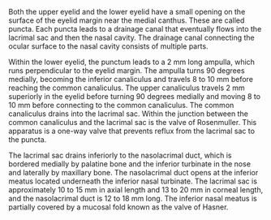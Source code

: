 Both the upper eyelid and the lower eyelid have a small opening on the surface of the eyelid margin near the medial canthus. These are called puncta. Each puncta leads to a drainage canal that eventually flows into the lacrimal sac and then the nasal cavity. The drainage canal connecting the ocular surface to the nasal cavity consists of multiple parts.

Within the lower eyelid, the punctum leads to a 2 mm long ampulla, which runs perpendicular to the eyelid margin. The ampulla turns 90 degrees medially, becoming the inferior canaliculus and travels 8 to 10 mm before reaching the common canaliculus. The upper canaliculus travels 2 mm superiorly in the eyelid before turning 90 degrees medially and moving 8 to 10 mm before connecting to the common canaliculus. The common canaliculus drains into the lacrimal sac. Within the junction between the common canaliculus and the lacrimal sac is the valve of Rosenmuller. This apparatus is a one-way valve that prevents reflux from the lacrimal sac to the puncta.

The lacrimal sac drains inferiorly to the nasolacrimal duct, which is bordered medially by palatine bone and the inferior turbinate in the nose and laterally by maxillary bone. The nasolacrimal duct opens at the inferior meatus located underneath the inferior nasal turbinate. The lacrimal sac is approximately 10 to 15 mm in axial length and 13 to 20 mm in corneal length, and the nasolacrimal duct is 12 to 18 mm long. The inferior nasal meatus is partially covered by a mucosal fold known as the valve of Hasner.